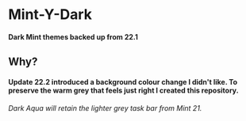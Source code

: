 # Mint-Y-Dark
#### Dark Mint themes backed up from 22.1
## Why?
#### Update 22.2 introduced a background colour change I didn't like. To preserve the warm grey that feels just right I created this repository.

###### Dark Aqua will retain the lighter grey task bar from Mint 21.